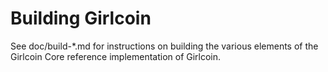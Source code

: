 Building Girlcoin
================

See doc/build-*.md for instructions on building the various
elements of the Girlcoin Core reference implementation of Girlcoin.

